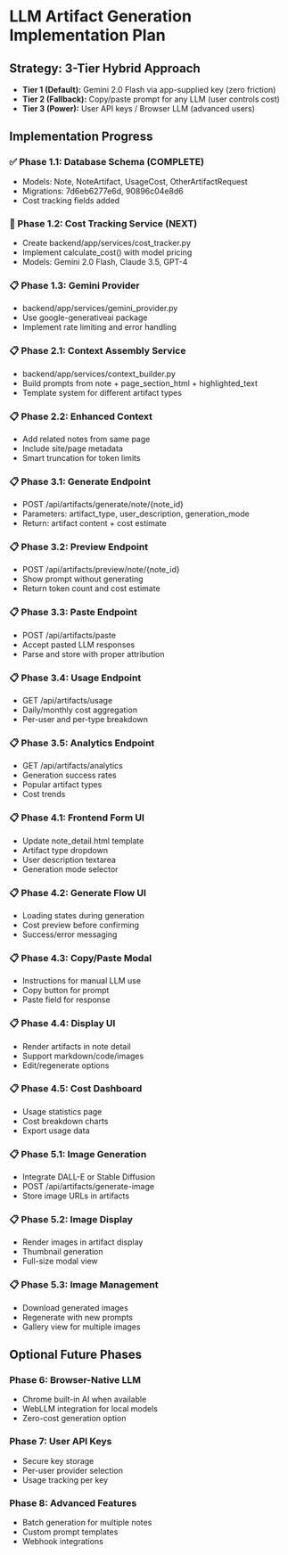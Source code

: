 # LLM Artifact Generation Implementation Plan

## Strategy: 3-Tier Hybrid Approach
- **Tier 1 (Default):** Gemini 2.0 Flash via app-supplied key (zero friction)
- **Tier 2 (Fallback):** Copy/paste prompt for any LLM (user controls cost)
- **Tier 3 (Power):** User API keys / Browser LLM (advanced users)

## Implementation Progress

### ✅ Phase 1.1: Database Schema (COMPLETE)
- Models: Note, NoteArtifact, UsageCost, OtherArtifactRequest
- Migrations: 7d6eb6277e6d, 90896c04e8d6
- Cost tracking fields added

### 🔄 Phase 1.2: Cost Tracking Service (NEXT)
- Create backend/app/services/cost_tracker.py
- Implement calculate_cost() with model pricing
- Models: Gemini 2.0 Flash, Claude 3.5, GPT-4

### 📋 Phase 1.3: Gemini Provider
- backend/app/services/gemini_provider.py
- Use google-generativeai package
- Implement rate limiting and error handling

### 📋 Phase 2.1: Context Assembly Service
- backend/app/services/context_builder.py
- Build prompts from note + page_section_html + highlighted_text
- Template system for different artifact types

### 📋 Phase 2.2: Enhanced Context
- Add related notes from same page
- Include site/page metadata
- Smart truncation for token limits

### 📋 Phase 3.1: Generate Endpoint
- POST /api/artifacts/generate/note/{note_id}
- Parameters: artifact_type, user_description, generation_mode
- Return: artifact content + cost estimate

### 📋 Phase 3.2: Preview Endpoint
- POST /api/artifacts/preview/note/{note_id}
- Show prompt without generating
- Return token count and cost estimate

### 📋 Phase 3.3: Paste Endpoint
- POST /api/artifacts/paste
- Accept pasted LLM responses
- Parse and store with proper attribution

### 📋 Phase 3.4: Usage Endpoint
- GET /api/artifacts/usage
- Daily/monthly cost aggregation
- Per-user and per-type breakdown

### 📋 Phase 3.5: Analytics Endpoint
- GET /api/artifacts/analytics
- Generation success rates
- Popular artifact types
- Cost trends

### 📋 Phase 4.1: Frontend Form UI
- Update note_detail.html template
- Artifact type dropdown
- User description textarea
- Generation mode selector

### 📋 Phase 4.2: Generate Flow UI
- Loading states during generation
- Cost preview before confirming
- Success/error messaging

### 📋 Phase 4.3: Copy/Paste Modal
- Instructions for manual LLM use
- Copy button for prompt
- Paste field for response

### 📋 Phase 4.4: Display UI
- Render artifacts in note detail
- Support markdown/code/images
- Edit/regenerate options

### 📋 Phase 4.5: Cost Dashboard
- Usage statistics page
- Cost breakdown charts
- Export usage data

### 📋 Phase 5.1: Image Generation
- Integrate DALL-E or Stable Diffusion
- POST /api/artifacts/generate-image
- Store image URLs in artifacts

### 📋 Phase 5.2: Image Display
- Render images in artifact display
- Thumbnail generation
- Full-size modal view

### 📋 Phase 5.3: Image Management
- Download generated images
- Regenerate with new prompts
- Gallery view for multiple images

## Optional Future Phases

### Phase 6: Browser-Native LLM
- Chrome built-in AI when available
- WebLLM integration for local models
- Zero-cost generation option

### Phase 7: User API Keys
- Secure key storage
- Per-user provider selection
- Usage tracking per key

### Phase 8: Advanced Features
- Batch generation for multiple notes
- Custom prompt templates
- Webhook integrations
